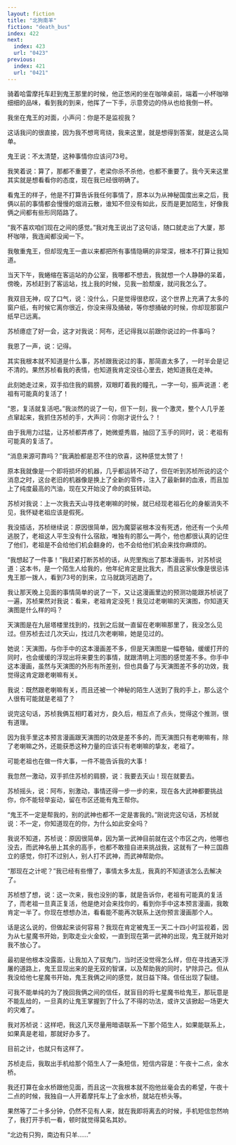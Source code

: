 ```yaml
---
layout: fiction
title: "北狗南羊"
fiction: "death_bus"
index: 422
next:
  index: 423
  url: "0423"
previous:
  index: 421
  url: "0421"
---
```

骑着哈雷摩托车赶到鬼王那里的时候，他正悠闲的坐在咖啡桌前，端着一小杯咖啡细细的品味，看到我的到来，他挥了一下手，示意旁边的侍从也给我倒一杯。

我坐在鬼王的对面，小声问：你是不是监视我？

这话我问的很直接，因为我不想弯弯绕，我来这里，就是想得到答案，就是这么简单。

鬼王说：不太清楚，这种事情你应该问73号。

我笑着说：算了，那都不重要了，老梁你杀不杀他，也都不重要了。我今天来这里其实就是想看看你的态度，现在我已经很明确了。

看鬼王的样子，他是不打算告诉我任何事情了，原本以为从神秘国度出来之后，我俩以前的事情都会慢慢的烟消云散，谁知不但没有如此，反而是更加陌生，好像我俩之间都有些形同陌路了。

“我不喜欢咱们现在之间的感觉。”我对鬼王说出了这句话，随口就走出了大厦，那杯咖啡，我连闻都没闻一下。

我敬重鬼王，但却现鬼王一直以来都把所有事情隐瞒的非常深，根本不打算让我知道。

当天下午，我蜷缩在客运站的办公室，我哪都不想去，我就想一个人静静的呆着，傍晚，苏桢赶到了客运站，找上我的时候，见我一脸颓废，就问我怎么了。

我双目无神，叹了口气，说：没什么，只是觉得很悲叹，这个世界上充满了太多的窗户纸，有时候它离你很近，你没来得及捅破，等你想捅破的时候，你却现那窗户纸早已远离。

苏桢癔症了好一会，这才对我说：阿布，还记得我以前跟你说过的一件事吗？

我恩了一声，说：记得。

其实我根本就不知道是什么事，苏桢跟我说过的事，那简直太多了，一时半会是记不清的。果然苏桢看我的表情，也知道我肯定没往心里去，她知道我在走神。

此刻她走过来，双手掐住我的肩膀，双眼盯着我的瞳孔，一字一句，振声说道：老祖有可能真的复活了！

“恩，复活就复活吧。”我淡然的说了一句，但下一刻，我一个激灵，整个人几乎差点窜起来，我抓住苏桢的手，大声问：你刚才说什么？！

由于我用力过猛，让苏桢都弄疼了，她微蹙秀眉，抽回了玉手的同时，说：老祖有可能真的复活了。

“消息来源可靠吗？”我满脸都是忍不住的欣喜，这种感觉太赞了！

原本我就像是一个即将损坏的机器，几乎都运转不动了，但在听到苏桢所说的这个消息之时，这台老旧的机器像是换上了全新的零件，注入了最新鲜的血液，而且加上了纯度最高的汽油，现在又开始没了命的疯狂转动。

苏桢对我说：上一次我去天山寻找老喇嘛的时候，就已经现老祖石化的身躯消失不见，我怀疑老祖应该是假死。

我没插话，苏桢继续说：原因很简单，因为魔婴裟根本没有死透，他还有一个头颅逃脱了，老祖这人平生没有什么宿敌，唯独有的那么一两个，他也都很认真的记住了他们，老祖是不会给他们机会翻身的，也不会给他们机会来找你麻烦的。

“我想起了一件事！”我赶紧打断苏桢的话，从兜里掏出了那本漫画书，对苏桢说道：这本书，是一个陌生人给我的，他年纪肯定是比我大，而且这家伙像是很忌讳鬼王那一拨人，看到73号的到来，立马就跳河逃跑了。

我让那天晚上见面的事情简单的说了一下，又让这漫画里边的预测功能跟苏桢说了一遍，苏桢果然对我说：看来，老祖肯定没死！我见过老喇嘛的天演图，你知道天演图是什么样的吗？

天演图是在九层塔楼里找到的，找到之后就一直留在老喇嘛那里了，我没怎么见过。但苏桢去过几次天山，找过几次老喇嘛，她是见过的。

她说：天演图，与你手中的这本漫画差不多，但是天演图是一幅卷轴，缓缓打开的同时，也会缓缓的浮现出将来要生的事情，就跟清明上河图的感觉差不多。你手中这本漫画，虽然与天演图的外形有所差别，但也具备了与天演图差不多的功效，我觉得这肯定跟老喇嘛有关。

我说：既然跟老喇嘛有关，而且还被一个神秘的陌生人送到了我的手上，那么这个人很有可能就是老祖了？

说完这句话，苏桢我俩互相盯着对方，良久后，相互点了点头，觉得这个推测，很有道理。

因为我手里这本预言漫画跟天演图的功效是差不多的，而天演图只有老喇嘛有，除了老喇嘛之外，还能获悉这种力量的应该只有老喇嘛的挚友，老祖了。

可能老祖也在做一件大事，一件不能告诉我的大事！

我忽然一激动，双手抓住苏桢的肩膀，说：我要去天山！现在就要去。

苏桢摇头，说：阿布，别激动，事情还得一步一步的来，现在各大武神都要挑战你，你不能轻举妄动，留在市区还能有鬼王帮你。

“鬼王不一定是帮我的，别的武神也都不一定是害我的。”刚说完这句话，苏桢就说：不一定，你知道现在的你，为什么如此安全吗？

我说不知道，苏桢说：原因很简单，因为第一武神目前就在这个市区之内，他哪也没去，而武神名册上其余的高手，也都不敢擅自进来挑战我，这就有了一种三国鼎立的感觉，你打不过别人，别人打不武神，而武神帮助你。

“那现在之计呢？”我已经有些懵了，事情太多太乱，我真的不知道该怎么去解决了。

苏桢想了想，说：这一次来，我也没别的事，就是告诉你，老祖有可能真的复活了，而老祖一旦真正复活，他是绝对会来找你的，看到你手中这本预言漫画，我敢肯定一半了。你现在想想办法，看看能不能再次联系上送你预言漫画那个人。

话是这么说的，但做起来谈何容易？我现在肯定被鬼王一天二十四小时监视着，因为从七星魔书开始，到取走业火金蛟，一直到现在第一武神的出现，鬼王就开始对我不放心了。

最初是他根本没露面，让我加入了驭鬼门，当时还没觉得怎么样，但在寻找通天浮屠的道路上，鬼王显现出来的是无双的智谋，以及帮助我的同时，铲除异己。但从我没给他七星魔书开始，鬼王我俩之间的感觉，就日益下降。信任出现了裂缝。

可我不能单纯的为了挽回我俩之间的信任，就盲目的将七星魔书给鬼王，那玩意是不能乱给的，一旦真的让鬼王掌握到了什么了不得的功法，或许又该掀起一场更大的灾难了。

我对苏桢说：这样吧，我这几天尽量用暗语联系一下那个陌生人，如果能联系上，如果真是老祖，那就好办多了。

目前之计，也就只有这样了。

苏桢走后，我取出手机给那个陌生人了一条短信，短信内容是：午夜十二点，金水桥。

我还打算在金水桥跟他见面，而且这一次我根本就不抱他丝毫会去的希望，午夜十二点的时候，我独自一人开着摩托车上了金水桥，就站在桥头等。

果然等了二十多分钟，仍然不见有人来，就在我即将离去的时候，手机短信忽然响了，我打开手机一看，顿时就觉得莫名其妙。

“北边有只狗，南边有只羊……”
